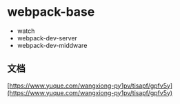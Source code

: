 # webpack-base

- watch
- webpack-dev-server
- webpack-dev-middware

## 文档

[https://www.yuque.com/wangxiong-py1pv/tisapf/gpfv5y](https://www.yuque.com/wangxiong-py1pv/tisapf/gpfv5y)
